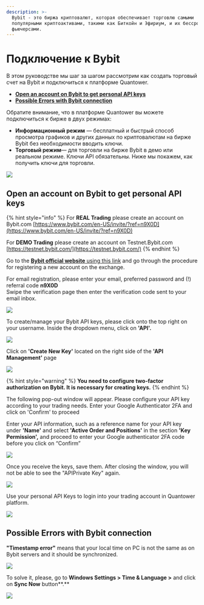 ```yaml
---
description: >-
  Bybit - это биржа криптовалют, которая обеспечивает торговлю самыми
  популярными криптоактивами, такими как Биткойн и Эфириум, и их бессрочными
  фьючерсами.
---
```


# Подключение к Bybit

В этом руководстве мы шаг за шагом рассмотрим как создать торговый счет на Bybit и подключиться к платформе Quantower.

* [**Open an account on Bybit to get personal API keys**](connection-to-bybit.md#open-an-account-on-bybit-to-get-personal-api-keys)
* [**Possible Errors with Bybit connection**](connection-to-bybit.md#possible-errors-with-bybit-connection)

Обратите внимание, что в платформе Quantower вы можете подключиться к бирже в двух режимах:

* **Информационный режим** — бесплатный и быстрый способ просмотра графиков и других данных по криптовалютам на бирже Bybit без необходимости вводить ключи.
* **Торговый режим**— для торговли на бирже Bybit в демо или реальном режиме. Ключи API обязательны. Ниже мы покажем, как получить ключи для торговли.

![](../.gitbook/assets/bybit-modes.gif)

## Open an account on Bybit to get personal API keys

{% hint style="info" %}
For **REAL Trading** please create an account on Bybit.com [https://www.bybit.com/en-US/invite/?ref=n9X0D](https://www.bybit.com/en-US/invite/?ref=n9X0D)

For **DEMO Trading** please create an account on Testnet.Bybit.com [https://testnet.bybit.com/](https://testnet.bybit.com/)
{% endhint %}

Go to the [**Bybit official website** using this link](https://www.bybit.com/en-US/invite?ref=n9X0D) and go through the procedure for registering a new account on the exchange.

For email registration, please enter your email, preferred password and \(!\) referral code **n9X0D**  
Swipe the verification page then enter the verification code sent to your email inbox.

![](../.gitbook/assets/image%20%2882%29.png)

To create/manage your Bybit API keys, please click onto the top right on your username. Inside the dropdown menu, click on **'API'.**

![](../.gitbook/assets/image%20%2883%29.png)

Click on **'Create New Key'** located on the right side of the **'API Management'** page

![](../.gitbook/assets/image%20%2886%29.png)

{% hint style="warning" %}
**You need to configure two-factor authorization on Bybit. It is necessary for creating keys.**
{% endhint %}

The following pop-out window will appear. Please configure your API key according to your trading needs. Enter your Google Authenticator 2FA and click on 'Confirm' to proceed

Enter your API information, such as a reference name for your API key under **'Name'** and select **'Active Order and Positions'** in the section **'Key Permission',** and proceed to enter your Google authenticator 2FA code before you click on “Confirm”

![](../.gitbook/assets/image%20%2885%29.png)

Once you receive the keys, save them. After closing the window, you will not be able to see the "APIPrivate Key" again.

![](../.gitbook/assets/image%20%2884%29.png)

Use your personal API Keys to login into your trading account in Quantower platform.

![](../.gitbook/assets/bybit-connected.gif)

## Possible Errors with Bybit connection

**"Timestamp error"** means that your local time on PC is not the same as on Bybit servers and it should be synchronized.

![](../.gitbook/assets/image%20%2881%29.png)

To solve it, please, go to **Windows Settings &gt; Time & Language &gt;** and click on **Sync Now** button**.**

![](../.gitbook/assets/image%20%2892%29.png)

